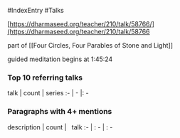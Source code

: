 #IndexEntry #Talks

[https://dharmaseed.org/teacher/210/talk/58766/](https://dharmaseed.org/teacher/210/talk/58766

part of [[Four Circles, Four Parables of Stone and Light]]

guided meditation begins at 1:45:24
### Top 10 referring talks
talk | count | series
:- | - |: -

### Paragraphs with 4+ mentions
description | count | &nbsp;&nbsp;talk
:- | : - | : -

